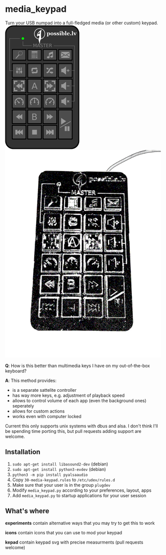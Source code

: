 # media_keypad
Turn your USB numpad into a full-fledged media (or other custom) keypad.
![Design](/design.png) ![Finished device](/product.jpg)

**Q**: How is this better than multimedia keys I have on my out-of-the-box keyboard?

**A**: This method provides:
* is a separate sattelite controller
* has way more keys, e.g. adjustment of playback speed
* allows to control volume of each app (even the background ones) seperately
* allows for custom actions
* works even with computer locked

Current this only supports unix systems with dbus and alsa. I don't think I'll be spending time porting this, but pull requests adding support are welcome.

## Installation

1. `sudo apt-get install libasound2-dev` (debian)
1. `sudo apt-get install python3-evdev` (debian)
1. `python3 -m pip install pyalsaaudio `
1. Copy `30-media-keypad.rules` to `/etc/udev/rules.d`
1. Make sure that your user is in the group `plugdev`
1. Modify `media_keypad.py` according to your preferences, layout, apps
1. Add `media_keypad.py` to startup applications for your user session


## What's where

**experiments** contain alternative ways that you may try to get this to work

**icons** contain icons that you can use to mod your keypad

**kepad** contain keypad svg with precise measurments (pull requests welcome)
